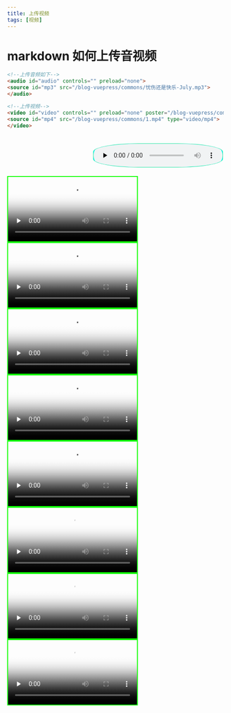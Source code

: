 ```yaml
---
title: 上传视频
tags: [视频]
---
```


# markdown 如何上传音视频

```html
<!--上传音频如下-->
<audio id="audio" controls="" preload="none">
<source id="mp3" src="/blog-vuepress/commons/忧伤还是快乐-July.mp3">
</audio>

<!--上传视频-->
<video id="video" controls="" preload="none" poster="/blog-vuepress/commons/15.jpg">
<source id="mp4" src="/blog-vuepress/commons/1.mp4" type="video/mp4">
</video>

```



<audio id="audio" controls="" preload="none" style="border: 1px #59c63573 solid; margin-left: 200px; margin-bottom: 20px;     margin-top: 20px;     background: cyan; border-radius: 35%;">
<source id="mp3" src="/blog-vuepress/commons/忧伤还是快乐-July.mp3">
</audio>





<video id="video" controls="" preload="none" poster="/blog-vuepress/commons/15.jpg" style="border: 2px #10ff00 solid;">
<source id="mp4" src="/blog-vuepress/commons/1.mp4" type="video/mp4">
</video>

<video id="video" controls="" preload="none" poster="/blog-vuepress/commons/15.jpg" style="border: 2px #10ff00 solid;">
<source id="mp4" src="/blog-vuepress/commons/1.mp4" type="video/mp4">
</video>

<video id="video" controls="" preload="none" poster="/blog-vuepress/commons/15.jpg" style="border: 2px #10ff00 solid;">
<source id="mp4" src="/blog-vuepress/commons/2.mp4" type="video/mp4">
</video>

<video id="video" controls="" preload="none" poster="/blog-vuepress/commons/15.jpg" style="border: 2px #10ff00 solid;">
<source id="mp4" src="/blog-vuepress/commons/3.mp4" type="video/mp4">
</video>

<video id="video" controls="" preload="none" poster="/blog-vuepress/commons/15.jpg" style="border: 2px #10ff00 solid;">
<source id="mp4" src="/blog-vuepress/commons/4.mp4" type="video/mp4">
</video>

<video id="video" controls="" preload="none" poster="/blog-vuepress/commons/15.jpg" style="border: 2px #10ff00 solid;">
<source id="mp4" src="/blog-vuepress/commons/5.mp4" type="video/mp4">
</video>

<video id="video" controls="" preload="none" poster="/blog-vuepress/commons/15.jpg" style="border: 2px #10ff00 solid;">
<source id="mp4" src="/blog-vuepress/commons/6.mp4" type="video/mp4">
</video>

<video id="video" controls="" preload="none" poster="/blog-vuepress/commons/15.jpg" style="border: 2px #10ff00 solid;">
<source id="mp4" src="/blog-vuepress/commons/7.mp4" type="video/mp4">
</video>


